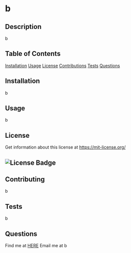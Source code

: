 
# b 
## Description 
b 
## Table of Contents 
[Installation](#installation)
[Usage](#usage)
[License](#license)
[Contributions](#contributions)
[Tests](#tests)
[Questions](#questions) 
## Installation 
b 
## Usage 
b 
## License
Get information about this license at https://mit-license.org/ 
 
## ![License Badge](https://shields.io/badge/license--green) 
## Contributing 
b 
## Tests
b 
## Questions 
Find me at [HERE](http://github.com/b) 
Email me at b

  